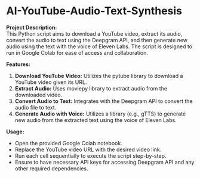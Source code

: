 # AI-YouTube-Audio-Text-Synthesis

**Project Description:**  
This Python script aims to download a YouTube video, extract its audio, convert the audio to text using the Deepgram API, and then generate new audio using the text with the voice of Eleven Labs. The script is designed to run in Google Colab for ease of access and collaboration.

**Features:**  
1. **Download YouTube Video:** Utilizes the pytube library to download a YouTube video given its URL.
2. **Extract Audio:** Uses moviepy library to extract audio from the downloaded video.
3. **Convert Audio to Text:** Integrates with the Deepgram API to convert the audio file to text.
4. **Generate Audio with Voice:** Utilizes a library (e.g., gTTS) to generate new audio from the extracted text using the voice of Eleven Labs.

**Usage:**
- Open the provided Google Colab notebook.
- Replace the YouTube video URL with the desired video link.
- Run each cell sequentially to execute the script step-by-step.
- Ensure to have necessary API keys for accessing Deepgram API and any other required dependencies.


